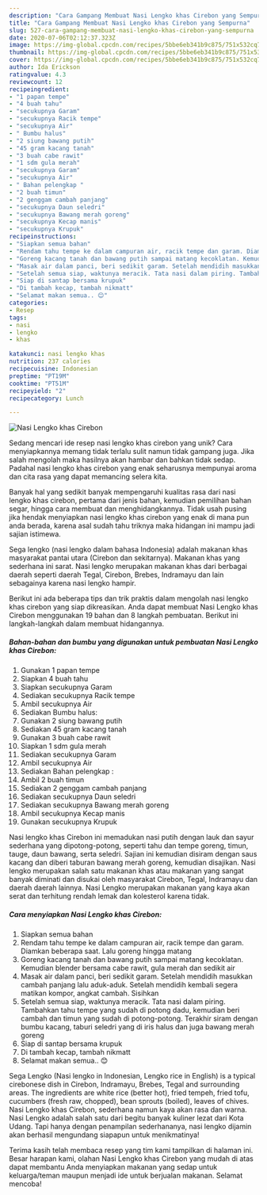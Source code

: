 ```yaml
---
description: "Cara Gampang Membuat Nasi Lengko khas Cirebon yang Sempurna"
title: "Cara Gampang Membuat Nasi Lengko khas Cirebon yang Sempurna"
slug: 527-cara-gampang-membuat-nasi-lengko-khas-cirebon-yang-sempurna
date: 2020-07-06T02:12:37.323Z
image: https://img-global.cpcdn.com/recipes/5bbe6eb341b9c875/751x532cq70/nasi-lengko-khas-cirebon-foto-resep-utama.jpg
thumbnail: https://img-global.cpcdn.com/recipes/5bbe6eb341b9c875/751x532cq70/nasi-lengko-khas-cirebon-foto-resep-utama.jpg
cover: https://img-global.cpcdn.com/recipes/5bbe6eb341b9c875/751x532cq70/nasi-lengko-khas-cirebon-foto-resep-utama.jpg
author: Ida Erickson
ratingvalue: 4.3
reviewcount: 12
recipeingredient:
- "1 papan tempe"
- "4 buah tahu"
- "secukupnya Garam"
- "secukupnya Racik tempe"
- "secukupnya Air"
- " Bumbu halus"
- "2 siung bawang putih"
- "45 gram kacang tanah"
- "3 buah cabe rawit"
- "1 sdm gula merah"
- "secukupnya Garam"
- "secukupnya Air"
- " Bahan pelengkap "
- "2 buah timun"
- "2 genggam cambah panjang"
- "secukupnya Daun seledri"
- "secukupnya Bawang merah goreng"
- "secukupnya Kecap manis"
- "secukupnya Krupuk"
recipeinstructions:
- "Siapkan semua bahan"
- "Rendam tahu tempe ke dalam campuran air, racik tempe dan garam. Diamkan beberapa saat. Lalu goreng hingga matang"
- "Goreng kacang tanah dan bawang putih sampai matang kecoklatan. Kemudian blender bersama cabe rawit, gula merah dan sedikit air"
- "Masak air dalam panci, beri sedikit garam. Setelah mendidih masukkan cambah panjang lalu aduk-aduk. Setelah mendidih kembali segera matikan kompor, angkat cambah. Sisihkan"
- "Setelah semua siap, waktunya meracik. Tata nasi dalam piring. Tambahkan tahu tempe yang sudah di potong dadu, kemudian beri cambah dan timun yang sudah di potong-potong. Terakhir siram dengan bumbu kacang, taburi seledri yang di iris halus dan juga bawang merah goreng"
- "Siap di santap bersama krupuk"
- "Di tambah kecap, tambah nikmatt"
- "Selamat makan semua.. 😊"
categories:
- Resep
tags:
- nasi
- lengko
- khas

katakunci: nasi lengko khas 
nutrition: 237 calories
recipecuisine: Indonesian
preptime: "PT19M"
cooktime: "PT51M"
recipeyield: "2"
recipecategory: Lunch

---
```



![Nasi Lengko khas Cirebon](https://img-global.cpcdn.com/recipes/5bbe6eb341b9c875/751x532cq70/nasi-lengko-khas-cirebon-foto-resep-utama.jpg)

Sedang mencari ide resep nasi lengko khas cirebon yang unik? Cara menyiapkannya memang tidak terlalu sulit namun tidak gampang juga. Jika salah mengolah maka hasilnya akan hambar dan bahkan tidak sedap. Padahal nasi lengko khas cirebon yang enak seharusnya mempunyai aroma dan cita rasa yang dapat memancing selera kita.

Banyak hal yang sedikit banyak mempengaruhi kualitas rasa dari nasi lengko khas cirebon, pertama dari jenis bahan, kemudian pemilihan bahan segar, hingga cara membuat dan menghidangkannya. Tidak usah pusing jika hendak menyiapkan nasi lengko khas cirebon yang enak di mana pun anda berada, karena asal sudah tahu triknya maka hidangan ini mampu jadi sajian istimewa.

Sega lengko (nasi lengko dalam bahasa Indonesia) adalah makanan khas masyarakat pantai utara (Cirebon dan sekitarnya). Makanan khas yang sederhana ini sarat. Nasi lengko merupakan makanan khas dari berbagai daerah seperti daerah Tegal, Cirebon, Brebes, Indramayu dan lain sebagainya karena nasi lengko hampir.


Berikut ini ada beberapa tips dan trik praktis dalam mengolah nasi lengko khas cirebon yang siap dikreasikan. Anda dapat membuat Nasi Lengko khas Cirebon menggunakan 19 bahan dan 8 langkah pembuatan. Berikut ini langkah-langkah dalam membuat hidangannya.

<!--inarticleads1-->

##### Bahan-bahan dan bumbu yang digunakan untuk pembuatan Nasi Lengko khas Cirebon:

1. Gunakan 1 papan tempe
1. Siapkan 4 buah tahu
1. Siapkan secukupnya Garam
1. Sediakan secukupnya Racik tempe
1. Ambil secukupnya Air
1. Sediakan  Bumbu halus:
1. Gunakan 2 siung bawang putih
1. Sediakan 45 gram kacang tanah
1. Gunakan 3 buah cabe rawit
1. Siapkan 1 sdm gula merah
1. Sediakan secukupnya Garam
1. Ambil secukupnya Air
1. Sediakan  Bahan pelengkap :
1. Ambil 2 buah timun
1. Sediakan 2 genggam cambah panjang
1. Sediakan secukupnya Daun seledri
1. Sediakan secukupnya Bawang merah goreng
1. Ambil secukupnya Kecap manis
1. Gunakan secukupnya Krupuk


Nasi lengko khas Cirebon ini memadukan nasi putih dengan lauk dan sayur sederhana yang dipotong-potong, seperti tahu dan tempe goreng, timun, tauge, daun bawang, serta seledri. Sajian ini kemudian disiram dengan saus kacang dan diberi taburan bawang merah goreng, kemudian disajikan. Nasi lengko merupakan salah satu makanan khas atau makanan yang sangat banyak diminati dan disukai oleh masyarakat Cirebon, Tegal, Indramayu dan daerah daerah lainnya. Nasi Lengko merupakan makanan yang kaya akan serat dan terhitung rendah lemak dan kolesterol karena tidak. 

<!--inarticleads2-->

##### Cara menyiapkan Nasi Lengko khas Cirebon:

1. Siapkan semua bahan
1. Rendam tahu tempe ke dalam campuran air, racik tempe dan garam. Diamkan beberapa saat. Lalu goreng hingga matang
1. Goreng kacang tanah dan bawang putih sampai matang kecoklatan. Kemudian blender bersama cabe rawit, gula merah dan sedikit air
1. Masak air dalam panci, beri sedikit garam. Setelah mendidih masukkan cambah panjang lalu aduk-aduk. Setelah mendidih kembali segera matikan kompor, angkat cambah. Sisihkan
1. Setelah semua siap, waktunya meracik. Tata nasi dalam piring. Tambahkan tahu tempe yang sudah di potong dadu, kemudian beri cambah dan timun yang sudah di potong-potong. Terakhir siram dengan bumbu kacang, taburi seledri yang di iris halus dan juga bawang merah goreng
1. Siap di santap bersama krupuk
1. Di tambah kecap, tambah nikmatt
1. Selamat makan semua.. 😊


Sega Lengko (Nasi lengko in Indonesian, Lengko rice in English) is a typical cirebonese dish in Cirebon, Indramayu, Brebes, Tegal and surrounding areas. The ingredients are white rice (better hot), fried tempeh, fried tofu, cucumbers (fresh raw, chopped), bean sprouts (boiled), leaves of chives. Nasi Lengko khas Cirebon, sederhana namun kaya akan rasa dan warna. Nasi Lengko adalah salah satu dari begitu banyak kuliner lezat dari Kota Udang. Tapi hanya dengan penampilan sederhananya, nasi lengko dijamin akan berhasil mengundang siapapun untuk menikmatinya! 

Terima kasih telah membaca resep yang tim kami tampilkan di halaman ini. Besar harapan kami, olahan Nasi Lengko khas Cirebon yang mudah di atas dapat membantu Anda menyiapkan makanan yang sedap untuk keluarga/teman maupun menjadi ide untuk berjualan makanan. Selamat mencoba!
